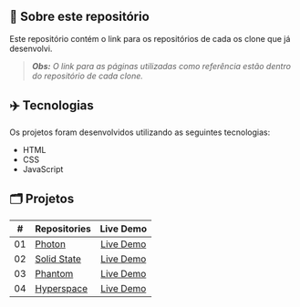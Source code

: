 ## 📝 Sobre este repositório
Este repositório contém o link para os repositórios de cada os clone que já desenvolvi.

 > ***Obs:** O link para as páginas utilizadas como referência estão dentro do repositório de cada clone.*

## ✈️ Tecnologias
Os projetos foram desenvolvidos utilizando as seguintes tecnologias:
- HTML
- CSS
- JavaScript

## 🗂️ Projetos
<table>
  <thead>
    <tr>
      <th>#</th>
      <th>Repositories</th>
      <th>Live Demo</th>
    </tr>
  </thead>
  <tbody>
    <tr>
      <td>01</td>
      <td><a href="https://github.com/RuuuFF/photon-homepage-clone">Photon</a></td>
      <td align="center"><a href="https://photon-homepage-clone-ruuuff.netlify.app/">Live Demo</a></td>
    </tr>
    <tr>
      <td>02</td>
      <td><a href="https://github.com/RuuuFF/solidstate-homepage-clone">Solid State</a></td>
      <td align="center"><a href="https://solidstate-homepage-clone-ruuuff.netlify.app/">Live Demo</a></td>
    </tr>
    <tr>
      <td>03</td>
      <td><a href="https://github.com/RuuuFF/phantom-homepage-clone">Phantom</a></td>
      <td align="center"><a href="https://phantom-homepage-clone-ruuuff.netlify.app/">Live Demo</a></td>
    </tr>
   <tr>
      <td>04</td>
      <td><a href="https://github.com/RuuuFF/hyperspace-homepage-clone">Hyperspace</a></td>
      <td align="center"><a href="https://hyperspace-homepage-clone-ruuuff.netlify.app/">Live Demo</a></td>
    </tr>
  </tbody>
</table>
